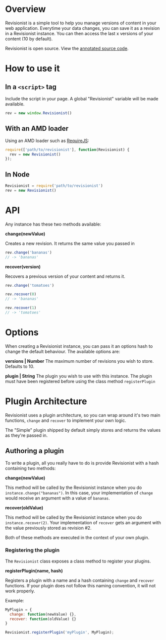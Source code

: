 # Overview
Revisionist is a simple tool to help you manage versions of content in your web application.
Everytime your data changes, you can save it as a revision in a Revisionist instance.
You can then access the last x versions of your content (10 by default).

Revisionist is open source. View the [annotated source code](http//inf0rmer.github.io/revisionist/docs/revisionist.html).

# How to use it

## In a ```<script>``` tag
Include the script in your page. A global "Revisionist" variable will be made available.

```javascript
rev = new window.Revisionist()
```

## With an AMD loader
Using an AMD loader such as [RequireJS](http://requirejs.org):

```javascript
require(['path/to/revisionist'], function(Revisionist) {
  rev = new Revisionist()
});
```

## In Node

``` javascript
Revisionist = require('path/to/revisionist')
rev = new Revisionist()
```

# API

Any instance has these two methods available:

**change(newValue)**

Creates a new revision. It returns the same value you passed in
```javascript
rev.change('bananas')
// -> 'bananas'
```

**recover(version)**

Recovers a previous version of your content and returns it.
```javascript
rev.change('tomatoes')

rev.recover(0)
// -> 'bananas'

rev.recover(1)
// -> 'tomatoes'
```

# Options
When creating a Revisionist instance, you can pass it an options hash to change the default behaviour. The available options are:

**versions | Number**
The maximum number of revisions you wish to store. Defaults to 10.

**plugin | String**
The plugin you wish to use with this instance. The plugin must have been registered before using the class method ```registerPlugin```

# Plugin Architecture
Revisionist uses a plugin architecture, so you can wrap around it's two main functions, ```change``` and ```recover``` to implement your own logic.

The "Simple" plugin shipped by default simply stores and returns the values as they're passed in.

## Authoring a plugin
To write a plugin, all you really have to do is provide Revisionist with a hash containing two methods:

**change(newValue)**

This method will be called by the Revisionist instance when you do ```instance.change("bananas")```. In this case, your implementation of ```change``` would receive an argument with a value of ```bananas```.

**recover(oldValue)**

This method will be called by the Revisionist instance when you do ```instance.recover(2)```. Your implementation of ```recover``` gets an argument with the value previously stored as revision #2.

Both of these methods are executed in the context of your own plugin.

### Registering the plugin
The ```Revisionist``` class exposes a class method to register your plugins.

**registerPlugin(name, hash)**

Registers a plugin with a name and a hash containing ```change``` and ```recover``` functions. If your plugin does not follow this naming convention, it will not work properly.

Example:
```javascript
MyPlugin = {
  change: function(newValue) {},
  recover: function(oldValue) {}
}

Revisionist.registerPlugin('myPlugin', MyPlugin);
```
